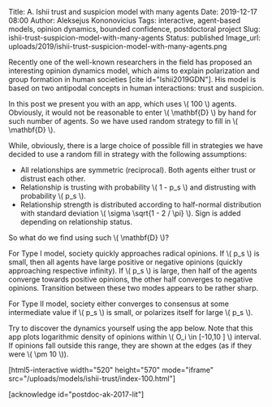 Title: A. Ishii trust and suspicion model with many agents
Date: 2019-12-17 08:00
Author: Aleksejus Kononovicius
Tags: interactive, agent-based models, opinion dynamics, bounded confidence, postdoctoral project
Slug: ishii-trust-suspicion-model-with-many-agents
Status: published
Image_url: uploads/2019/ishii-trust-suspicion-model-with-many-agents.png

Recently one of the well-known researchers in the field has proposed an
interesting opinion dynamics model, which aims to explain polarization and group
formation in human societies [cite id="Ishii2019GDN"]. His model is based on two
antipodal concepts in human interactions: trust and suspicion.

In this post we present you with an app, which uses \\\( 100 \\\) agents.
Obviously, it would not be reasonable to enter \\\( \mathbf{D} \\\) by hand for
such number of agents. So we have used random strategy to fill in
\\\( \mathbf{D} \\\).<!--more-->

While, obviously, there is a large choice of possible fill in strategies we have
decided to use a random fill in strategy with the following assumptions:

* All relationships are symmetric (reciprocal). Both agents either trust or
distrust each other.
* Relationship is trusting with probability \\\( 1 - p\_s \\\) and distrusting
with probability \\\( p\_s \\\).
* Relationship strength is distributed according to half-normal distribution
with standard deviation \\\( \sigma \sqrt{1 - 2 / \pi} \\\). Sign is added
depending on relationship status.

So what do we find using such \\\( \mathbf{D} \\\)?

For Type I model, society
quickly approaches radical opinions. If \\\( p\_s \\\) is small, then all agents
have large positive or negative opinions (quickly approaching respective
infinity). If \\\( p\_s \\\) is large, then half of the agents converge towards
positive opinions, the other half converges to negative opinions. Transition
between these two modes appears to be rather sharp.

For Type II model, society either converges to consensus at some intermediate
value if \\\( p\_s \\\) is small, or polarizes itself for large \\\( p\_s \\\).

Try to discover the dynamics yourself using the app below. Note that this app
plots logarithmic density of opinions within \\\( O\_i \in [-10,10 ] \\\)
interval. If opinions fall outside this range, they are shown at the edges (as
if they were \\\( \pm 10 \\\)).

[html5-interactive width="520" height="570" mode="iframe"
src="/uploads/models/ishii-trust/index-100.html"]

[acknowledge id="postdoc-ak-2017-lit"]
